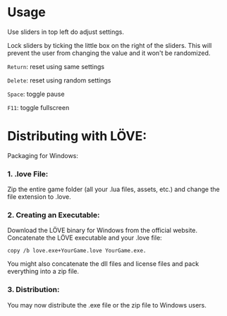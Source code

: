 # Usage
Use sliders in top left do adjust settings.

Lock sliders by ticking the little box on the right of the sliders.
This will prevent the user from changing the value and it won't be randomized.

`Return`: reset using same settings

`Delete`: reset using random settings

`Space`: toggle pause

`F11`: toggle fullscreen

# Distributing with LÖVE:

Packaging for Windows:

### 1. .love File:
Zip the entire game folder (all your .lua files, assets, etc.) and change the file extension to .love.

### 2. Creating an Executable:
Download the LÖVE binary for Windows from the official website.
Concatenate the LÖVE executable and your .love file:

```
copy /b love.exe+YourGame.love YourGame.exe.
```

You might also concatenate the dll files and license files and pack everything into a zip file.

### 3. Distribution:
You may now distribute the .exe file or the zip file to Windows users.